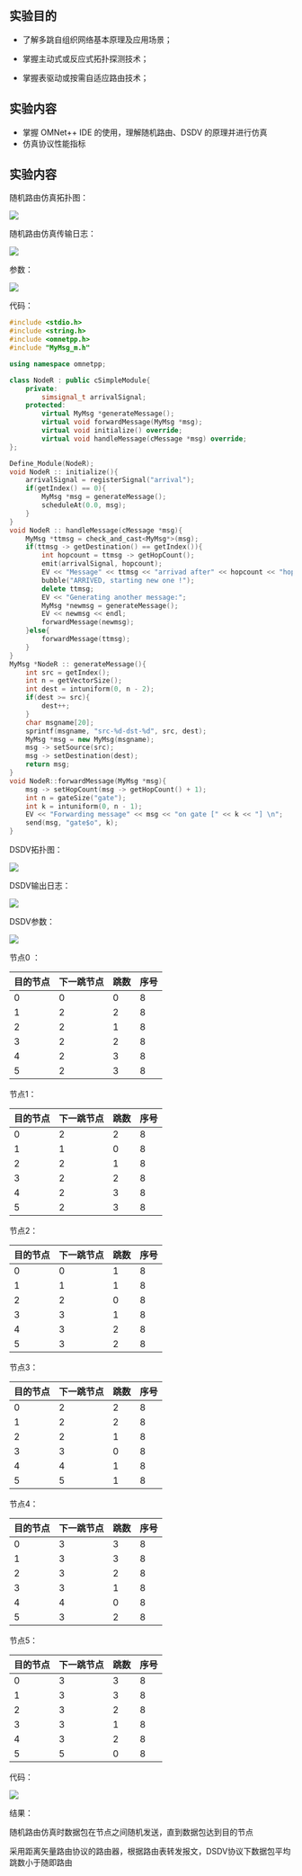 ## 实验目的

* 了解多跳自组织网络基本原理及应用场景； 

* 掌握主动式或反应式拓扑探测技术； 

* 掌握表驱动或按需自适应路由技术；

## 实验内容

* 掌握 OMNet++ IDE 的使用，理解随机路由、DSDV 的原理并进行仿真
* 仿真协议性能指标

## 实验内容

随机路由仿真拓扑图：

![](D:\傻逼实验\img\随即路由仿真拓扑图.png)

随机路由仿真传输日志：

![](./img/随即路由仿真结果.png)

参数：

![](./img/随机路由仿真参数.png)

代码：

```cpp
#include <stdio.h>
#include <string.h>
#include <omnetpp.h>
#include "MyMsg_m.h"

using namespace omnetpp;

class NodeR : public cSimpleModule{
    private:
        simsignal_t arrivalSignal;
    protected:
        virtual MyMsg *generateMessage();
        virtual void forwardMessage(MyMsg *msg);
        virtual void initialize() override;
        virtual void handleMessage(cMessage *msg) override;
};

Define_Module(NodeR);
void NodeR :: initialize(){
    arrivalSignal = registerSignal("arrival");
    if(getIndex() == 0){
        MyMsg *msg = generateMessage();
        scheduleAt(0.0, msg);
    }
}
void NodeR :: handleMessage(cMessage *msg){
    MyMsg *ttmsg = check_and_cast<MyMsg*>(msg);
    if(ttmsg -> getDestination() == getIndex()){
        int hopcount = ttmsg -> getHopCount();
        emit(arrivalSignal, hopcount);
        EV << "Message" << ttmsg << "arrivad after" << hopcount << "hops.\n";
        bubble("ARRIVED, starting new one !");
        delete ttmsg;
        EV << "Generating another message:";
        MyMsg *newmsg = generateMessage();
        EV << newmsg << endl;
        forwardMessage(newmsg);
    }else{
        forwardMessage(ttmsg);
    }
}
MyMsg *NodeR :: generateMessage(){
    int src = getIndex();
    int n = getVectorSize();
    int dest = intuniform(0, n - 2);
    if(dest >= src){
        dest++;
    }
    char msgname[20];
    sprintf(msgname, "src-%d-dst-%d", src, dest);
    MyMsg *msg = new MyMsg(msgname);
    msg -> setSource(src);
    msg -> setDestination(dest);
    return msg;
}
void NodeR::forwardMessage(MyMsg *msg){
    msg -> setHopCount(msg -> getHopCount() + 1);
    int n = gateSize("gate");
    int k = intuniform(0, n - 1);
    EV << "Forwarding message" << msg << "on gate [" << k << "] \n";
    send(msg, "gate$o", k);
}

```

DSDV拓扑图：

![](./img/DSDV拓扑图.png)

DSDV输出日志：

![](./img/DSDV输出日志.png)

DSDV参数：

![](./img/DSDV参数.png)

节点0 ：

| 目的节点 | 下一跳节点 | 跳数 | 序号 |
| -------- | ---------- | ---- | ---- |
| 0        | 0          | 0    | 8    |
| 1        | 2          | 2    | 8    |
| 2        | 2          | 1    | 8    |
| 3        | 2          | 2    | 8    |
| 4        | 2          | 3    | 8    |
| 5        | 2          | 3    | 8    |

节点1：

| 目的节点 | 下一跳节点 | 跳数 | 序号 |
| -------- | ---------- | ---- | ---- |
| 0        | 2          | 2    | 8    |
| 1        | 1          | 0    | 8    |
| 2        | 2          | 1    | 8    |
| 3        | 2          | 2    | 8    |
| 4        | 2          | 3    | 8    |
| 5        | 2          | 3    | 8    |

节点2：

| 目的节点 | 下一跳节点 | 跳数 | 序号 |
| -------- | ---------- | ---- | ---- |
| 0        | 0          | 1    | 8    |
| 1        | 1          | 1    | 8    |
| 2        | 2          | 0    | 8    |
| 3        | 3          | 1    | 8    |
| 4        | 3          | 2    | 8    |
| 5        | 3          | 2    | 8    |

节点3：

| 目的节点 | 下一跳节点 | 跳数 | 序号 |
| -------- | ---------- | ---- | ---- |
| 0        | 2          | 2    | 8    |
| 1        | 2          | 2    | 8    |
| 2        | 2          | 1    | 8    |
| 3        | 3          | 0    | 8    |
| 4        | 4          | 1    | 8    |
| 5        | 5          | 1    | 8    |

节点4：

| 目的节点 | 下一跳节点 | 跳数 | 序号 |
| -------- | ---------- | ---- | ---- |
| 0        | 3          | 3    | 8    |
| 1        | 3          | 3    | 8    |
| 2        | 3          | 2    | 8    |
| 3        | 3          | 1    | 8    |
| 4        | 4          | 0    | 8    |
| 5        | 3          | 2    | 8    |

节点5：

| 目的节点 | 下一跳节点 | 跳数 | 序号 |
| -------- | ---------- | ---- | ---- |
| 0        | 3          | 3    | 8    |
| 1        | 3          | 3    | 8    |
| 2        | 3          | 2    | 8    |
| 3        | 3          | 1    | 8    |
| 4        | 3          | 2    | 8    |
| 5        | 5          | 0    | 8    |

代码：

![](./img/DSDV代码.png)

结果：

随机路由仿真时数据包在节点之间随机发送，直到数据包达到目的节点

采用距离矢量路由协议的路由器，根据路由表转发报文，DSDV协议下数据包平均跳数小于随即路由

